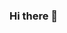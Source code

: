 ### Hi there 👋

<!--
**lkrey/lkrey** is a ✨ _special_ ✨ repository because its `README.md` (this file) appears on your GitHub profile.

💡 I’m currently spending the majority of my time studying data structures and algorithms. A gap in my commit history is likely because I am glued to Leetcode or solving problems from Cracking The Coding Interview 
🏳️‍🌈 Pronouns: she/her/they 
📫 How to reach me: https://www.linkedin.com/in/laurakrey/
🤠 Fun fact: I have always wanted to learn how to play Bridge, the card game! Please reach out if you know how to play or want somebody to learn with.
💬 As a recent graduate from The Grace Hopper Program at Fullstack Academy, I plan to represent the LGBTQ+ community in Big Tech as a Software Engineer. I hope to inspire and spread awareness to younger women, letting them know that they, too, are capable of being Software Engineers! 
-->
